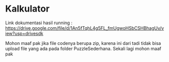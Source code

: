 # Kalkulator
Link dokumentasi hasil running : https://drive.google.com/file/d/1An5fTqhL4g5FL_fmUgwoHSbCSHBhagUv/view?usp=drivesdk

Mohon maaf pak jika file codenya berupa zip, karena ini dari tadi tidak bisa upload file yang ada pada folder PuzzleSederhana. Sekali lagi mohon maaf pak
